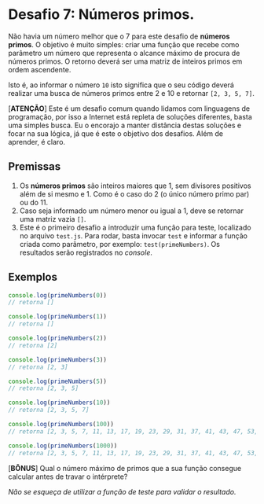 # Desafio 7: Números primos.

Não havia um número melhor que o 7 para este desafio de **números primos**. O objetivo é muito simples: criar uma função que recebe como parâmetro um número que representa o alcance máximo de procura de números primos. O retorno deverá ser uma matriz de inteiros primos em ordem ascendente.

Isto é, ao informar o número `10` isto significa que o seu código deverá realizar uma busca de números primos entre 2 e 10 e retornar `[2, 3, 5, 7]`.

[**ATENÇÃO**] Este é um desafio comum quando lidamos com linguagens de programação, por isso a Internet está repleta de soluções diferentes, basta uma simples busca. Eu o encorajo a manter distância destas soluções e focar na sua lógica, já que é este o objetivo dos desafios. Além de aprender, é claro.

## Premissas

1. Os **números primos** são inteiros maiores que 1, sem divisores positivos além de si mesmo e 1. Como é o caso do 2 (o único número primo par) ou do 11.
2. Caso seja informado um número menor ou igual a 1, deve se retornar uma matriz vazia `[]`.
3. Este é o primeiro desafio a introduzir uma função para teste, localizado no arquivo `test.js`. Para rodar, basta invocar `test` e informar a função criada como parâmetro, por exemplo: `test(primeNumbers)`. Os resultados serão registrados no _console_.

## Exemplos

``` js
console.log(primeNumbers(0))
// retorna []

console.log(primeNumbers(1))
// retorna []

console.log(primeNumbers(2))
// retorna [2]

console.log(primeNumbers(3))
// retorna [2, 3]

console.log(primeNumbers(5))
// retorna [2, 3, 5]

console.log(primeNumbers(10))
// retorna [2, 3, 5, 7]

console.log(primeNumbers(100))
// retorna [2, 3, 5, 7, 11, 13, 17, 19, 23, 29, 31, 37, 41, 43, 47, 53, 59, 61, 67, 71, 73, 79, 83, 89, 97]

console.log(primeNumbers(1000))
// retorna [2, 3, 5, 7, 11, 13, 17, 19, 23, 29, 31, 37, 41, 43, 47, 53, 59, 61, 67, 71, 73, 79, 83, 89, 97, 101, 103, 107, 109, 113, 127, 131, 137, 139, 149, 151, 157, 163, 167, 173, 179, 181, 191, 193, 197, 199, 211, 223, 227, 229, 233, 239, 241, 251, 257, 263, 269, 271, 277, 281, 283, 293, 307, 311, 313, 317, 331, 337, 347, 349, 353, 359, 367, 373, 379, 383, 389, 397, 401, 409, 419, 421, 431, 433, 439, 443, 449, 457, 461, 463, 467, 479, 487, 491, 499, 503, 509, 521, 523, 541, 547, 557, 563, 569, 571, 577, 587, 593, 599, 601, 607, 613, 617, 619, 631, 641, 643, 647, 653, 659, 661, 673, 677, 683, 691, 701, 709, 719, 727, 733, 739, 743, 751, 757, 761, 769, 773, 787, 797, 809, 811, 821, 823, 827, 829, 839, 853, 857, 859, 863, 877, 881, 883, 887, 907, 911, 919, 929, 937, 941, 947, 953, 967, 971, 977, 983, 991, 997]
```

[**BÔNUS**] Qual o número máximo de primos que a sua função consegue calcular antes de travar o intérprete?

_Não se esqueça de utilizar a função de teste para validar o resultado._